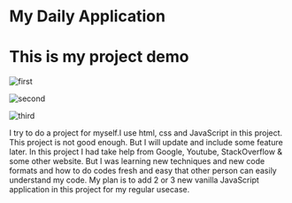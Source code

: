 # My Daily Application

# This is my project demo
![first](https://user-images.githubusercontent.com/62251171/173114130-7e6bf270-911d-4627-b90f-c75bd82522e1.png)

![second](https://user-images.githubusercontent.com/62251171/173115134-23a8e96f-19c3-4214-b9ab-d0a75ad7486d.png)

![third](https://user-images.githubusercontent.com/62251171/173115478-8f10571c-8e4a-413d-bcc0-f5a8e2d51c10.png)


I try to do a project for myself.I use html, css and JavaScript in this project. This project is not good enough. But I will update and include some feature later.
In this project I had take help from Google, Youtube, StackOverflow & some other website. But I was learning new techniques and new code formats and how to do codes
fresh and easy that other person can easily understand my code. My plan is to add 2 or 3 new vanilla JavaScript application in this project for my regular usecase.
